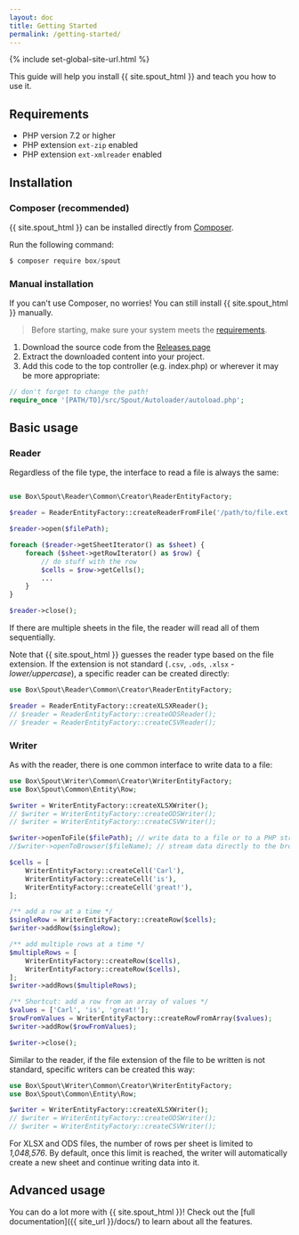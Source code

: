 ```yaml
---
layout: doc
title: Getting Started
permalink: /getting-started/
---
```


{% include set-global-site-url.html %}

This guide will help you install {{ site.spout_html }} and teach you how to use it.

## Requirements

* PHP version 7.2 or higher
* PHP extension `ext-zip` enabled
* PHP extension `ext-xmlreader` enabled


## Installation

### Composer (recommended)

{{ site.spout_html }} can be installed directly from [Composer](https://getcomposer.org/).

Run the following command:
```powershell
$ composer require box/spout
```

### Manual installation

If you can't use Composer, no worries! You can still install {{ site.spout_html }} manually.

> Before starting, make sure your system meets the [requirements](#requirements).

1. Download the source code from the [Releases page](https://github.com/box/spout/releases)
2. Extract the downloaded content into your project.
3. Add this code to the top controller (e.g. index.php) or wherever it may be more appropriate:

```php
// don't forget to change the path!
require_once '[PATH/TO]/src/Spout/Autoloader/autoload.php';
```


## Basic usage

### Reader

Regardless of the file type, the interface to read a file is always the same:

```php

use Box\Spout\Reader\Common\Creator\ReaderEntityFactory;

$reader = ReaderEntityFactory::createReaderFromFile('/path/to/file.ext');

$reader->open($filePath);

foreach ($reader->getSheetIterator() as $sheet) {
    foreach ($sheet->getRowIterator() as $row) {
        // do stuff with the row
        $cells = $row->getCells();
        ...
    }
}

$reader->close();
```

If there are multiple sheets in the file, the reader will read all of them sequentially.


Note that {{ site.spout_html }} guesses the reader type based on the file extension. If the extension is not standard (`.csv`, `.ods`, `.xlsx` _- lower/uppercase_), a specific reader can be created directly:

```php
use Box\Spout\Reader\Common\Creator\ReaderEntityFactory;

$reader = ReaderEntityFactory::createXLSXReader();
// $reader = ReaderEntityFactory::createODSReader();
// $reader = ReaderEntityFactory::createCSVReader();
```

### Writer

As with the reader, there is one common interface to write data to a file:

```php
use Box\Spout\Writer\Common\Creator\WriterEntityFactory;
use Box\Spout\Common\Entity\Row;

$writer = WriterEntityFactory::createXLSXWriter();
// $writer = WriterEntityFactory::createODSWriter();
// $writer = WriterEntityFactory::createCSVWriter();

$writer->openToFile($filePath); // write data to a file or to a PHP stream
//$writer->openToBrowser($fileName); // stream data directly to the browser

$cells = [
    WriterEntityFactory::createCell('Carl'),
    WriterEntityFactory::createCell('is'),
    WriterEntityFactory::createCell('great!'),
];

/** add a row at a time */
$singleRow = WriterEntityFactory::createRow($cells);
$writer->addRow($singleRow);

/** add multiple rows at a time */
$multipleRows = [
    WriterEntityFactory::createRow($cells),
    WriterEntityFactory::createRow($cells),
];
$writer->addRows($multipleRows); 

/** Shortcut: add a row from an array of values */
$values = ['Carl', 'is', 'great!'];
$rowFromValues = WriterEntityFactory::createRowFromArray($values);
$writer->addRow($rowFromValues);

$writer->close();
```

Similar to the reader, if the file extension of the file to be written is not standard, specific writers can be created this way:

```php
use Box\Spout\Writer\Common\Creator\WriterEntityFactory;
use Box\Spout\Common\Entity\Row;

$writer = WriterEntityFactory::createXLSXWriter();
// $writer = WriterEntityFactory::createODSWriter();
// $writer = WriterEntityFactory::createCSVWriter();
```

For XLSX and ODS files, the number of rows per sheet is limited to *1,048,576*. By default, once this limit is reached, the writer will automatically create a new sheet and continue writing data into it.


## Advanced usage

You can do a lot more with {{ site.spout_html }}! Check out the [full documentation]({{ site_url }}/docs/) to learn about all the features.

